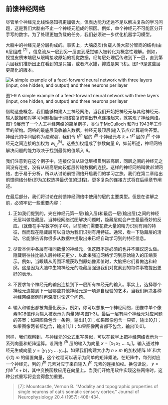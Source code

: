 ## 前馈神经网络
尽管单个神经元比线性感知机更加强大，但表达能力还远不足以解决复杂的学习问题，这是我们大脑由不止一个神经元组成的原因。例如，单个神经元不可能区分开手写的数字。为了处理更加负载的任务，我们必须进一步优化机器学习模型。

大脑中的神经元是分层构成的。事实上，大脑皮质(负载人类大部分智商的结构)由6层组成 $^{[7]}$ 。信息流从一层到另一层直到感觉输入被转化为概念性理解。例如，视觉皮质末端层从眼睛接收原始的视觉数据，经每层处理后传递到下一层，直到第六层我们推断出正在看到的是只猫，或者汽水罐，抑或是架飞机。图1-9是这些层更简化的版本。

![A simple example of a feed-forward neural network with three layers (input, one hidden, and output) and three neurons per layer](https://github.com/lucasbyAI/Fundamental_of_Deep_Learning_ZH/blob/master/images_folder/Fig1-9.png?raw=true)

图1-9 A simple example of a feed-forward neural network with three layers (input, one hidden, and output) and three neurons per layer

借助这些概念，我们能够构建人工神经网络。当我们开始把神经元与其他神经元、输入数据和对学习问题相当于网络答复的输出节点连接起来，就实现了神经网络。图1-9展示了一个人工神经网络的简单例子，类似于McCulloch 和Pitt 1943年工作里的架构。网络的最底层吸收输入数据，神经元最顶层(输入节点)计算最终答案。神经元的中间层称为*隐藏层*，我们令 $k^{th}$ 层的 $i^{th}$ 个神经元与 $k+1^{st}$ 层的 $j^{th}$ 个神经元之间连接的加权为 $w_{i,j}^{(k)}$。这些加权组成了参数向量 $\theta$，如前所述，神经网络解决问题的能力取决于找到最优的值填入 $\theta$。

我们注意到在这个例子中，连接仅仅从较低层横贯到较高层，同层之间的神经元之间没有连接，没有从较高层向较低层传输数据的连接。这样的神经网络叫做*前馈*网络，由于易于分析，所以从讨论前馈网络开启我们的学习之旅。我们在第二章给出前馈网络分析(即为加权选择最优值的过程)。更多复杂的连接方式将在后续章节阐述。

在最后部分，我们将讨论在前馈神经网络中使用的层的主要类型。但是在讲解之前，必须牢记一些重要内容：

1. 正如我们提到的，夹在神经元第一层(输入层)和最后一层(输出层)之间的神经元层叫做隐藏层。当神经网络试图解决问题时，隐藏层就会产生最最奇妙的反应。(就像在手写数字例子中)，以前我们需要花费大量的精力识别有用的特征，然而现在隐藏层可以自动为我们识别有用特征。通常，看一下隐藏层的活动，它能够告诉你很多从数据中提取出来已经自动学习到的特征信息。

2. 尽管本例中各层有相同数量的神经元，但这既不是必须的也并不建议这么做。隐藏层往往比输入层神经元更少，以此来强迫网络学习到原始输入的压缩表示。例如，当眼睛从周围环境获取到原始像素值时，大脑把它们看做边和轮廓。这是因为大脑中生物神经元的隐藏层强迫我们对觉察到的每件事物提出更好的表示。

3. 不要求每个神经元的输出连接到下一层所有神经元的输入。事实上，选择哪个神经元连接到下一层哪些其他神经元是一项源自经验的艺术。当我们解决各种神经网络案例时再深度讨论这个问题。

4. 输入和输出都被向量化表示。例如，你可以想象一个神经网络，图像中单个像素RGB值作为输入被表示为向量(参考图1-3)。最后一层有两个神经元对应问题的答案：如果图像包含一条狗，输出[1,0]；如果图像包含一只猫，输出[0,1]；如果图像两者都包含，输出[1,1]；如果图像两者都不包含，输出[0,0]。

同样，我们观察到，与神经元的公式重写类似，可以在数学上把神经网络表示为一系列向量和矩阵运算。设网络 $i^{th}$ 层的输入为向量 $x=[x_1 \ x_2 \ ... \ x_n]$。输入通过神经元生成向量 $y=[y_1 \ y_2 \ ... \ y_m]$。如果我们构建大小为 $n×m$ 的加权矩阵 $W$ 和大小为 $m$ 的偏置向量，这个过程可以表示为简单的矩阵乘法。在矩阵中，每列对应一个神经元，列的 $j^{th}$ 元素对应于来自输入 $j^{th}$ 元素的连接加权。换句话说， $y=f(W^Tx+b)$，其中变换函数应用在向量上。当我们开始用软件实现这些网络时，这种公式重写将会变得愈加重要。

> [7]: Mountcastle, Vernon B. “Modality and topographic properties of single neurons of cat’s somatic sensory cortex.”
Journal of Neurophysiology 20.4 (1957): 408-434.

